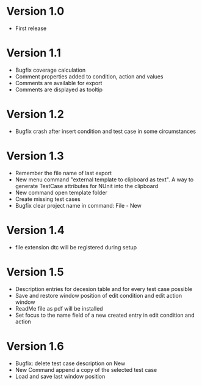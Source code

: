 # Version 1.0
- First release

# Version 1.1
- Bugfix coverage calculation
- Comment properties added to condition, action and values
- Comments are available for export
- Comments are displayed as tooltip

# Version 1.2
- Bugfix crash after insert condition and test case in some circumstances

# Version 1.3
- Remember the file name of last export 
- New menu command "external template to clipboard as text". A way to generate TestCase attributes for NUnit into the clipboard
- New command open template folder
- Create missing test cases
- Bugfix clear project name in command: File - New

# Version 1.4
- file extension dtc will be registered during setup

# Version 1.5
- Description entries for decesion table and for every test case possible
- Save and restore window position of edit condition and edit action window
- ReadMe file as pdf will be installed
- Set focus to the name field of a new created entry in edit condition and action

# Version 1.6
- Bugfix: delete test case description on New
- New Command append a copy of the selected test case  
- Load and save last window position


